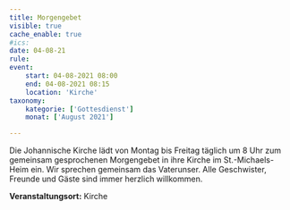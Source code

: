 ```yaml
---
title: Morgengebet
visible: true
cache_enable: true
#ics: 
date: 04-08-21
rule: 
event:
	start: 04-08-2021 08:00
	end: 04-08-2021 08:15
	location: 'Kirche'
taxonomy:
	kategorie: ['Gottesdienst']
	monat: ['August 2021']

---
```

Die Johannische Kirche lädt von Montag bis Freitag täglich um 8 Uhr zum gemeinsam gesprochenen Morgengebet in ihre Kirche im St.-Michaels-Heim ein. Wir sprechen gemeinsam das Vaterunser. Alle Geschwister, Freunde und Gäste sind immer herzlich willkommen.



**Veranstaltungsort:** Kirche

